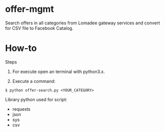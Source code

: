 # offer-mgmt
Search offers in all categories from Lomadee gateway services and convert for CSV file  to Facebook Catalog.

# How-to

Steps

1. For execute open an terminal with python3.x.

2. Execute a command: 

`$ python offer-search.py <YOUR_CATEGORY>`

Library python used for script:
- requests
- json
- sys
- csv